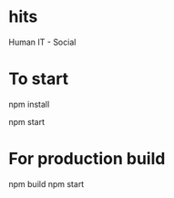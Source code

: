 # hits
Human IT - Social

# To start
npm install

npm start

# For production build
npm build
npm start